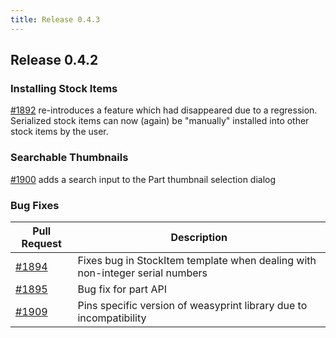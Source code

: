 ```yaml
---
title: Release 0.4.3
---
```


## Release 0.4.2

### Installing Stock Items

[#1892](https://github.com/inventree/InvenTree/pull/1892) re-introduces a feature which had disappeared due to a regression. Serialized stock items can now (again) be "manually" installed into other stock items by the user.

### Searchable Thumbnails

[#1900](https://github.com/inventree/InvenTree/pull/1900) adds a search input to the Part thumbnail selection dialog

### Bug Fixes

| Pull Request | Description |
| --- | --- |
| [#1894](https://github.com/inventree/InvenTree/pull/1894) | Fixes bug in StockItem template when dealing with non-integer serial numbers |
| [#1895](https://github.com/inventree/InvenTree/pull/1895) | Bug fix for part API |
| [#1909](https://github.com/inventree/InvenTree/pull/1909) | Pins specific version of weasyprint library due to incompatibility |
